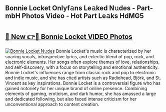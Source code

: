 ## Bonnie Locket Onlyf𝚊ns Le𝚊ked N𝚞des - Part-mbH Photos Video - Hot Part Le𝚊ks HdMG5

# <h2><a href="http://ab14376.deff.icu/?id=Bonnie+Locket">🔗 New 👉🔴 Bonnie Locket VIDEO Photos</a></h2>

[![Bonnie Locket N𝚞des](https://i.imgur.com/rIISA9y.gif)](http://ab14376.deff.icu/?id=Bonnie+Locket)
Bonnie Locket's music is characterized by her soaring vocals, introspective lyrics, and eclectic blend of pop, rock, and electronic elements. Her songs often explore themes of love, relationships, and self-discovery, with a focus on storytelling and emotional authenticity. Bonnie Locket's influences range from classic rock and pop to electronic and indie music, and she has cited artists such as Radiohead, Björk, and St. Vincent as key inspirations. Bonnie Locket is a controversial figure who has gained notoriety for her unique brand of online presence. Combining elements of gaming, eroticism, and dark humor, she has amassed a large and dedicated following, but also faced intense criticism for her unconventional approach to content creation.
